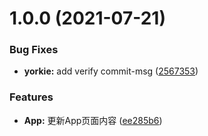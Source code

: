 # 1.0.0 (2021-07-21)


### Bug Fixes

* **yorkie:** add verify commit-msg ([2567353](https://github.com/eyunhua/code-commit-check/commit/2567353fd82641614d2f9a7d1ac3e74eb6860f78))


### Features

* **App:** 更新App页面内容 ([ee285b6](https://github.com/eyunhua/code-commit-check/commit/ee285b63847ae242a8f39a543e6ae7d5f3a1141c))



